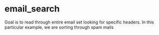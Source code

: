# email_search
Goal is to read through entire email set looking for specific headers. In this particular example, we are sorting through spam mails
